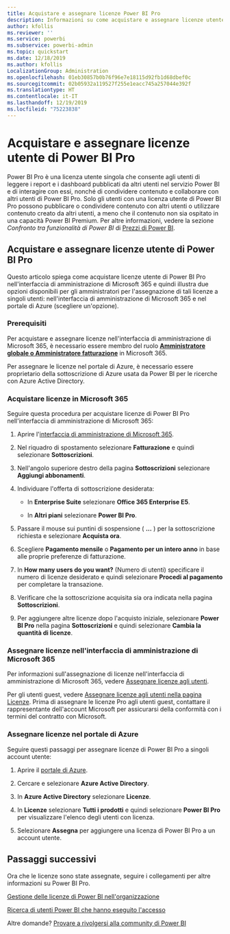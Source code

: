 ```yaml
---
title: Acquistare e assegnare licenze Power BI Pro
description: Informazioni su come acquistare e assegnare licenze utente di Power BI Pro in modo che gli utenti possano accedere al contenuto e collaborare con i colleghi nel servizio Power BI.
author: kfollis
ms.reviewer: ''
ms.service: powerbi
ms.subservice: powerbi-admin
ms.topic: quickstart
ms.date: 12/18/2019
ms.author: kfollis
LocalizationGroup: Administration
ms.openlocfilehash: 01eb30857b0b76f96e7e18115d92fb1d68dbef0c
ms.sourcegitcommit: 02b05932a119527f255e1eacc745a257044e392f
ms.translationtype: HT
ms.contentlocale: it-IT
ms.lasthandoff: 12/19/2019
ms.locfileid: "75223838"
---
```

# <a name="purchase-and-assign-power-bi-pro-user-licenses"></a>Acquistare e assegnare licenze utente di Power BI Pro

Power BI Pro è una licenza utente singola che consente agli utenti di leggere i report e i dashboard pubblicati da altri utenti nel servizio Power BI e di interagire con essi, nonché di condividere contenuto e collaborare con altri utenti di Power BI Pro. Solo gli utenti con una licenza utente di Power BI Pro possono pubblicare o condividere contenuto con altri utenti o utilizzare contenuto creato da altri utenti, a meno che il contenuto non sia ospitato in una capacità Power BI Premium. Per altre informazioni, vedere la sezione _Confronto tra funzionalità di Power BI_ di [Prezzi di Power BI](https://powerbi.microsoft.com/pricing/).

## <a name="purchase-and-assign-power-bi-pro-user-licenses"></a>Acquistare e assegnare licenze utente di Power BI Pro

Questo articolo spiega come acquistare licenze utente di Power BI Pro nell'interfaccia di amministrazione di Microsoft 365 e quindi illustra due opzioni disponibili per gli amministratori per l'assegnazione di tali licenze a singoli utenti: nell'interfaccia di amministrazione di Microsoft 365 e nel portale di Azure (scegliere un'opzione).

### <a name="prerequisites"></a>Prerequisiti

Per acquistare e assegnare licenze nell'interfaccia di amministrazione di Microsoft 365, è necessario essere membro del ruolo **[Amministratore globale o Amministratore fatturazione](https://support.office.com/article/about-office-365-admin-roles-da585eea-f576-4f55-a1e0-87090b6aaa9d)** in Microsoft 365.

Per assegnare le licenze nel portale di Azure, è necessario essere proprietario della sottoscrizione di Azure usata da Power BI per le ricerche con Azure Active Directory.

### <a name="purchase-licenses-in-microsoft-365"></a>Acquistare licenze in Microsoft 365

Seguire questa procedura per acquistare licenze di Power BI Pro nell'interfaccia di amministrazione di Microsoft 365:

1. Aprire l'[interfaccia di amministrazione di Microsoft 365](https://portal.office.com/adminportal/home#/homepage).

2. Nel riquadro di spostamento selezionare **Fatturazione** e quindi selezionare **Sottoscrizioni**.

3. Nell'angolo superiore destro della pagina **Sottoscrizioni** selezionare **Aggiungi abbonamenti**.

4. Individuare l'offerta di sottoscrizione desiderata:

    - In **Enterprise Suite** selezionare **Office 365 Enterprise E5**.

    - In **Altri piani** selezionare **Power BI Pro**.

5. Passare il mouse sui puntini di sospensione ( **...** ) per la sottoscrizione richiesta e selezionare **Acquista ora**.

6. Scegliere **Pagamento mensile** o **Pagamento per un intero anno** in base alle proprie preferenze di fatturazione.

7. In **How many users do you want?** (Numero di utenti) specificare il numero di licenze desiderato e quindi selezionare **Procedi al pagamento** per completare la transazione.

8. Verificare che la sottoscrizione acquisita sia ora indicata nella pagina **Sottoscrizioni**.

9. Per aggiungere altre licenze dopo l'acquisto iniziale, selezionare **Power BI Pro** nella pagina **Sottoscrizioni** e quindi selezionare **Cambia la quantità di licenze**.

### <a name="assign-licenses-in-the-microsoft-365-admin-center"></a>Assegnare licenze nell'interfaccia di amministrazione di Microsoft 365

Per informazioni sull'assegnazione di licenze nell'interfaccia di amministrazione di Microsoft 365, vedere [Assegnare licenze agli utenti](/office365/admin/manage/assign-licenses-to-users).

Per gli utenti guest, vedere [Assegnare licenze agli utenti nella pagina Licenze](/office365/admin/manage/assign-licenses-to-users#assign-licenses-to-users-on-the-licenses-page). Prima di assegnare le licenze Pro agli utenti guest, contattare il rappresentante dell'account Microsoft per assicurarsi della conformità con i termini del contratto con Microsoft.

### <a name="assign-licenses-in-the-azure-portal"></a>Assegnare licenze nel portale di Azure

Seguire questi passaggi per assegnare licenze di Power BI Pro a singoli account utente:

1. Aprire il [portale di Azure](https://portal.azure.com/).

2. Cercare e selezionare **Azure Active Directory**.

3. In **Azure Active Directory** selezionare **Licenze**.

4. In **Licenze** selezionare **Tutti i prodotti** e quindi selezionare **Power BI Pro** per visualizzare l'elenco degli utenti con licenza.

5. Selezionare **Assegna** per aggiungere una licenza di Power BI Pro a un account utente.

## <a name="next-steps"></a>Passaggi successivi

Ora che le licenze sono state assegnate, seguire i collegamenti per altre informazioni su Power BI Pro.

[Gestione delle licenze di Power BI nell'organizzazione](service-admin-licensing-organization.md)

[Ricerca di utenti Power BI che hanno eseguito l'accesso](service-admin-access-usage.md)

Altre domande? [Provare a rivolgersi alla community di Power BI](https://community.powerbi.com/)
